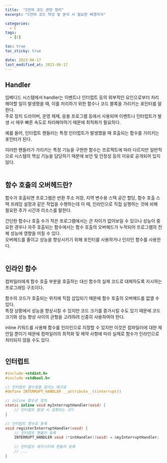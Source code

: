 ```yaml
---
title:  "C언어 코드 관련 정리"
excerpt: "C언어 코드 작성 및 분석 시 필요한 배경지식"

categories:
  - C
tags:
  - [C]

toc: true
toc_sticky: true

date: 2023-06-17
last_modified_at: 2023-06-17
---
```


## Handler  
임베디드 시스템에서 handler는 이벤트나 인터럽트 등의 외부적인 요인으로부터 처리해야할 일이 발생했을 때, 이를 처리하기 위한 함수나 코드 블록을 가리키는 포인터를 말한다.  
주로 장치 드라이버, 운영 체제, 응용 프로그램 등에서 사용되며 이벤트나 인터럽트가 발생 시 매우 빠른 속도로 처리해야하기 때문에 최적화가 필요하다.  
  
예를 들어, 인터럽트 핸들러는 특정 인터럽트가 발생했을 때 호출되는 함수를 가리키는 포인터가 된다.  
  
이러한 핸들러가 가리키는 특정 기능을 구현한 함수는 프로젝트에 따라 다르지만 일반적으로 시스템의 핵심 기능을 담당하기 때문에 보안 및 안정성 등의 이유로 공개되어 있지 않다.  
<br>  

## 함수 호출의 오버헤드란?  
함수가 호출되면 프로그램은 반환 주소 저장, 지역 변수용 스택 공간 할당, 함수 호출 스택 프레임 설정과 같은 작업을 수행하는데 이 때, 인라인으로 직접 실행하는 것에 비해 필요한 추가 시간과 리소스를 말한다.  
  
간단한 함수나 호출 수가 적은 프로그램에서는 큰 차이가 없어보일 수 있으나 성능이 중요한 경우나 자주 호출되는 함수에서는 함수 호출의 오버헤드가 누적되어 프로그램의 전체 성능에 영향을 미칠 수 있다.  
오버헤드를 줄이고 성능을 향상시키기 위해 포인터를 사용하거나 인라인 함수를 사용한다.  
<br>  

## 인라인 함수  
컴파일러에게 함수 호출 부분을 호출하는 대신 함수의 실제 코드로 대체하도록 지시하는 프로그래밍 구조이다.  
  
함수의 코드가 호출되는 위치에 직접 삽입되기 때문에 함수 호출의 오버헤드를 없앨 수 있다.  
특정 상황에서 성능을 향상시킬 수 있지만 코드 크기를 증가시킬 수도 있기 때문에 코드 크기와 성능 향상 사이의 균형을 고려하려 신중히 사용하여야 한다.  
  
inline 키워드를 사용해 함수를 인라인으로 지정할 수 있지만 이것은 컴파일러에 대한 제안일 뿐이기 때문에 컴파일러의 최적화 및 제약 사항에 따라 실제로 함수가 인라인으로 처리되지 않을 수도 있다. 
```c  

```  
  
## 인터럽트  
```c  
#include <stdint.h>
#include <stdbool.h>

// 인터럽트 함수임을 알리는 매크로
#define INTERRUPT_HANDLER __attribute__((interrupt))

// inline 함수로 정의
static inline void myInterruptHandler(void) {
    // 인터럽트 발생 시 실행되는 코드
}

// 인터럽트 함수로 등록
void registerInterruptHandler(void) {
    // 인터럽트 핸들러 등록
    INTERRUPT_HANDLER void (*intHandler)(void) = &myInterruptHandler;
    
    // 인터럽트 레지스터에 핸들러 등록
    // ...
}
```  

